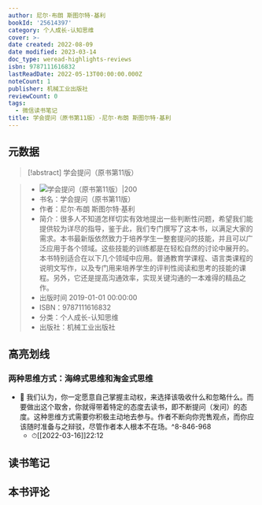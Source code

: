 ```yaml
---
author: 尼尔·布朗 斯图尔特·基利
bookId: '25614397'
category: 个人成长-认知思维
cover: >-
date created: 2022-08-09
date modified: 2023-03-14
doc_type: weread-highlights-reviews
isbn: 9787111616832
lastReadDate: 2022-05-13T00:00:00.000Z
noteCount: 1
publisher: 机械工业出版社
reviewCount: 0
tags:
  - 微信读书笔记
title: 学会提问（原书第11版）-尼尔·布朗 斯图尔特·基利
---
```


## 元数据

>[!abstract] 学会提问（原书第11版）

> - ![学会提问（原书第11版）|200](https://wfqqreader-1252317822.image.myqcloud.com/cover/397/25614397/t7_25614397.jpg)
> - 书名：学会提问（原书第11版）
> - 作者：尼尔·布朗 斯图尔特·基利
> - 简介：很多人不知道怎样切实有效地提出一些判断性问题，希望我们能提供较为详尽的指导，鉴于此，我们专门撰写了这本书，以满足大家的需求。本书最新版依然致力于培养学生一整套提问的技能，并且可以广泛应用于各个领域。这些技能的训练都是在轻松自然的讨论中展开的。本书特别适合在以下几个领域中应用。普通教育学课程、语言类课程的说明文写作，以及专门用来培养学生的评判性阅读和思考的技能的课程。另外，它还是提高沟通效率，实现关键沟通的一本难得的精品之作。
> - 出版时间 2019-01-01 00:00:00
> - ISBN：9787111616832
> - 分类：个人成长-认知思维
> - 出版社：机械工业出版社

## 高亮划线

### 两种思维方式：海绵式思维和淘金式思维

- 📌 我们认为，你一定愿意自己掌握主动权，来选择该吸收什么和忽略什么。而要做出这个取舍，你就得带着特定的态度去读书，即不断提问（发问）的态度。这种思维方式需要你积极主动地去参与。作者不断向你兜售观点，而你应该随时准备与之辩驳，尽管作者本人根本不在场。^8-846-968
	- ⏱[[2022-03-16]]22:12

## 读书笔记

## 本书评论
